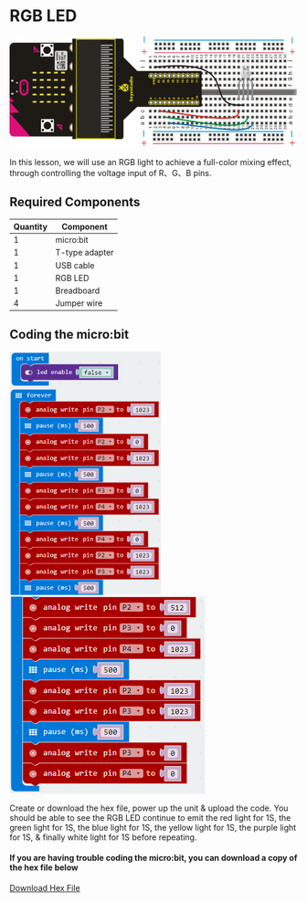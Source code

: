 # RGB LED

![alt text](rgb-led.png "RGB LED")

In this lesson, we will use an RGB light to achieve a full-color mixing effect, through controlling the voltage input of R、G、B pins.

## Required Components
Quantity | Component
--- | ---
1 | micro:bit
1 | T-type adapter
1 | USB cable
1 | RGB LED
1 | Breadboard
4 | Jumper wire

## Coding the micro:bit
![alt text](rgb-led-code-1.png "RGB LED - Code Block")
![alt text](rgb-led-code-2.png "RGB LED - Code Block")

Create or download the hex file, power up the unit & upload the code. You should be able to see the RGB LED continue to emit the red light for 1S, the green light for 1S, the blue light for 1S, the yellow light for 1S, the purple light for 1S, & finally white light for 1S before repeating.

#### If you are having trouble coding the micro:bit, you can download a copy of the hex file below
[Download Hex File](https://github.com/Jaycar-Electronics/micro-bit-Starter-Kit/blob/master/Project%208%20-%20RGB%20LED/RGB-LED.zip?raw=truee)
